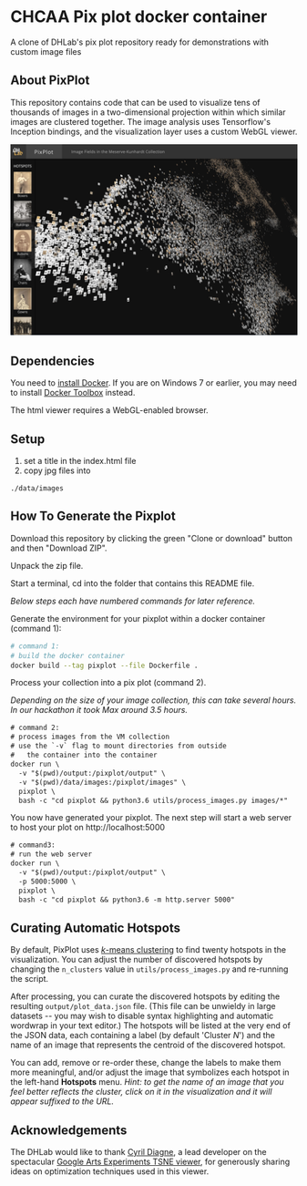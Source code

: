 # CHCAA Pix plot docker container
A clone of DHLab's pix plot repository ready for demonstrations with custom image files

## About PixPlot

This repository contains code that can be used to visualize tens of thousands of images in a two-dimensional projection within which similar images are clustered together. The image analysis uses Tensorflow's Inception bindings, and the visualization layer uses a custom WebGL viewer.

![App preview](./assets/images/preview.png?raw=true)

## Dependencies

You need to [install Docker](https://docs.docker.com/install/). If you are on Windows 7 or earlier, you may need to install [Docker Toolbox](https://docs.docker.com/toolbox/toolbox_install_windows/) instead.

The html viewer requires a WebGL-enabled browser.

## Setup

 1) set a title in the index.html file
 1) copy jpg files into 
 
 ```
 ./data/images
 ```

## How To Generate the Pixplot

Download this repository by clicking the green "Clone or download" button and then "Download ZIP".

Unpack the zip file. 

Start a terminal, cd into the folder that contains this README file.

*Below steps each have numbered commands for later reference.*

Generate the environment for your pixplot within a docker container (command 1):

```bash
# command 1: 
# build the docker container
docker build --tag pixplot --file Dockerfile .
```

Process your collection into a pix plot (command 2). 

*Depending on the size of your image collection, this can take several hours. In our hackathon it took Max around 3.5 hours.*

```
# command 2:
# process images from the VM collection
# use the `-v` flag to mount directories from outside
#   the container into the container
docker run \
  -v "$(pwd)/output:/pixplot/output" \
  -v "$(pwd)/data/images:/pixplot/images" \
  pixplot \
  bash -c "cd pixplot && python3.6 utils/process_images.py images/*"
```

You now have generated your pixplot. The next step will start a web server to host your plot on http://localhost:5000

```
# command3:
# run the web server
docker run \
  -v "$(pwd)/output:/pixplot/output" \
  -p 5000:5000 \
  pixplot \
  bash -c "cd pixplot && python3.6 -m http.server 5000"
```

## Curating Automatic Hotspots

By default, PixPlot uses [*k*-means clustering](https://en.wikipedia.org/wiki/K-means_clustering) to find twenty hotspots in the visualization.  You can adjust the number of discovered hotspots by changing the `n_clusters` value in `utils/process_images.py` and re-running the script.

After processing, you can curate the discovered hotspots by editing the resulting `output/plot_data.json` file. (This file can be unwieldy in large datasets -- you may wish to disable syntax highlighting and automatic wordwrap in your text editor.) The hotspots will be listed at the very end of the JSON data, each containing a label (by default 'Cluster *N*') and the name of an image that represents the centroid of the discovered hotspot.

You can add, remove or re-order these, change the labels to make them more meaningful, and/or adjust the image that symbolizes each hotspot in the left-hand **Hotspots** menu.  *Hint: to get the name of an image that you feel better reflects the cluster, click on it in the visualization and it will appear suffixed to the URL.*


## Acknowledgements

The DHLab would like to thank [Cyril Diagne](http://cyrildiagne.com/), a lead developer on the spectacular [Google Arts Experiments TSNE viewer](https://artsexperiments.withgoogle.com/tsnemap/), for generously sharing ideas on optimization techniques used in this viewer.

